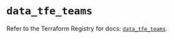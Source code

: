 # `data_tfe_teams`

Refer to the Terraform Registry for docs: [`data_tfe_teams`](https://registry.terraform.io/providers/hashicorp/tfe/0.63.0/docs/data-sources/teams).

